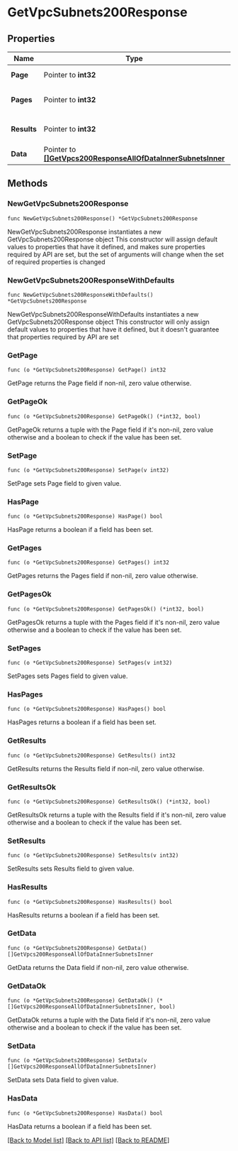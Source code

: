 # GetVpcSubnets200Response

## Properties

Name | Type | Description | Notes
------------ | ------------- | ------------- | -------------
**Page** | Pointer to **int32** | The current [page](https://techdocs.akamai.com/linode-api/reference/pagination). | [optional] [readonly] 
**Pages** | Pointer to **int32** | The total number of [pages](https://techdocs.akamai.com/linode-api/reference/pagination). | [optional] [readonly] 
**Results** | Pointer to **int32** | The total number of results. | [optional] [readonly] 
**Data** | Pointer to [**[]GetVpcs200ResponseAllOfDataInnerSubnetsInner**](GetVpcs200ResponseAllOfDataInnerSubnetsInner.md) |  | [optional] 

## Methods

### NewGetVpcSubnets200Response

`func NewGetVpcSubnets200Response() *GetVpcSubnets200Response`

NewGetVpcSubnets200Response instantiates a new GetVpcSubnets200Response object
This constructor will assign default values to properties that have it defined,
and makes sure properties required by API are set, but the set of arguments
will change when the set of required properties is changed

### NewGetVpcSubnets200ResponseWithDefaults

`func NewGetVpcSubnets200ResponseWithDefaults() *GetVpcSubnets200Response`

NewGetVpcSubnets200ResponseWithDefaults instantiates a new GetVpcSubnets200Response object
This constructor will only assign default values to properties that have it defined,
but it doesn't guarantee that properties required by API are set

### GetPage

`func (o *GetVpcSubnets200Response) GetPage() int32`

GetPage returns the Page field if non-nil, zero value otherwise.

### GetPageOk

`func (o *GetVpcSubnets200Response) GetPageOk() (*int32, bool)`

GetPageOk returns a tuple with the Page field if it's non-nil, zero value otherwise
and a boolean to check if the value has been set.

### SetPage

`func (o *GetVpcSubnets200Response) SetPage(v int32)`

SetPage sets Page field to given value.

### HasPage

`func (o *GetVpcSubnets200Response) HasPage() bool`

HasPage returns a boolean if a field has been set.

### GetPages

`func (o *GetVpcSubnets200Response) GetPages() int32`

GetPages returns the Pages field if non-nil, zero value otherwise.

### GetPagesOk

`func (o *GetVpcSubnets200Response) GetPagesOk() (*int32, bool)`

GetPagesOk returns a tuple with the Pages field if it's non-nil, zero value otherwise
and a boolean to check if the value has been set.

### SetPages

`func (o *GetVpcSubnets200Response) SetPages(v int32)`

SetPages sets Pages field to given value.

### HasPages

`func (o *GetVpcSubnets200Response) HasPages() bool`

HasPages returns a boolean if a field has been set.

### GetResults

`func (o *GetVpcSubnets200Response) GetResults() int32`

GetResults returns the Results field if non-nil, zero value otherwise.

### GetResultsOk

`func (o *GetVpcSubnets200Response) GetResultsOk() (*int32, bool)`

GetResultsOk returns a tuple with the Results field if it's non-nil, zero value otherwise
and a boolean to check if the value has been set.

### SetResults

`func (o *GetVpcSubnets200Response) SetResults(v int32)`

SetResults sets Results field to given value.

### HasResults

`func (o *GetVpcSubnets200Response) HasResults() bool`

HasResults returns a boolean if a field has been set.

### GetData

`func (o *GetVpcSubnets200Response) GetData() []GetVpcs200ResponseAllOfDataInnerSubnetsInner`

GetData returns the Data field if non-nil, zero value otherwise.

### GetDataOk

`func (o *GetVpcSubnets200Response) GetDataOk() (*[]GetVpcs200ResponseAllOfDataInnerSubnetsInner, bool)`

GetDataOk returns a tuple with the Data field if it's non-nil, zero value otherwise
and a boolean to check if the value has been set.

### SetData

`func (o *GetVpcSubnets200Response) SetData(v []GetVpcs200ResponseAllOfDataInnerSubnetsInner)`

SetData sets Data field to given value.

### HasData

`func (o *GetVpcSubnets200Response) HasData() bool`

HasData returns a boolean if a field has been set.


[[Back to Model list]](../README.md#documentation-for-models) [[Back to API list]](../README.md#documentation-for-api-endpoints) [[Back to README]](../README.md)



